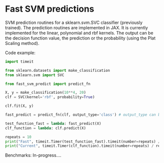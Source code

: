Fast SVM predictions
====================

SVM prediction routines for a sklearn.svm.SVC classifier (previously trained). The prediction routines are implemented in JAX. It is currently implemented for the linear, polynomial and rbf kernels. The output can be the decision function value, the prediction or the probability (using the Plat Scaling method).


Code example:

```python
import timeit

from sklearn.datasets import make_classification
from sklearn.svm import SVC

from fast_svm_predict import predict_fn

X, y = make_classification(10**4, 20)
clf = SVC(kernel='rbf', probability=True)

clf.fit(X, y)

fast_predict = predict_fn(clf, output_type='class') # output_type can be class|proba|decision_function.

test_function_fast = lambda: fast_predict(X)
clf_function = lambda: clf.predict(X)

repeats = 10
print("Fast", timeit.Timer(test_function_fast).timeit(number=repeats) / repeats)
print("Current", timeit.Timer(clf_function).timeit(number=repeats) / repeats)

```

Benchmarks:
In-progress....
